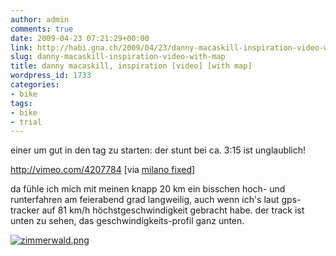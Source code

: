 ```yaml
---
author: admin
comments: true
date: 2009-04-23 07:21:29+00:00
link: http://habi.gna.ch/2009/04/23/danny-macaskill-inspiration-video-with-map/
slug: danny-macaskill-inspiration-video-with-map
title: danny macaskill, inspiration [video] [with map]
wordpress_id: 1733
categories:
- bike
tags:
- bike
- trial
---
```


einer um gut in den tag zu starten: der stunt bei ca. 3:15 ist unglaublich!

http://vimeo.com/4207784
[via [milano fixed](http://www.milanofixed.com/)]

da fühle ich mich mit meinen knapp 20 km ein bisschen hoch- und runterfahren am feierabend grad langweilig, auch wenn ich's laut gps-tracker auf 81 km/h höchstgeschwindigkeit gebracht habe. der track ist unten zu sehen, das geschwindigkeits-profil ganz unten.



[![zimmerwald.png](http://habi.gna.ch/wp-content/uploads/2009/04/zimmerwald.jpg)](http://habi.gna.ch/wp-content/uploads/2009/04/zimmerwald.png)

